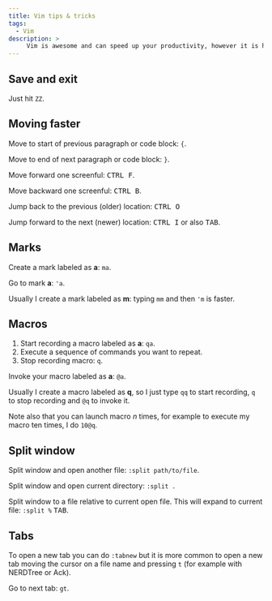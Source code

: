 ```yaml
---
title: Vim tips & tricks
tags:
  - Vim
description: >
     Vim is awesome and can speed up your productivity, however it is hard to learn. I will write here things it is worth to remember.
---
```


## Save and exit

Just hit `ZZ`.

## Moving faster

Move to start of previous paragraph or code block: `{`.

Move to end of next paragraph or code block: `}`.

Move forward one screenful: <kbd>CTRL F</kbd>.

Move backward one screenful: <kbd>CTRL B</kbd>.

Jump back to the previous (older) location: <kbd>CTRL O</kbd>

Jump forward to the next (newer) location: <kbd>CTRL I</kbd> or also <kbd>TAB</kbd>.

## Marks

Create a mark labeled as **a**: `ma`.

Go to mark **a**: `'a`.

Usually I create a mark labeled as **m**: typing `mm` and then `'m` is faster.

## Macros

1. Start recording a macro labeled as **a**: `qa`.
2. Execute a sequence of commands you want to repeat.
3. Stop recording macro: `q`.

Invoke your macro labeled as **a**: `@a`.

Usually I create a macro labeled as **q**, so I just type `qq` to start recording, `q` to stop recording and `@q` to invoke it.

Note also that you can launch macro *n* times, for example to execute my macro ten times, I do `10@q`.

## Split window

Split window and open another file: `:split path/to/file`.

Split window and open current directory: `:split .`

Split window to a file relative to current open file. This will expand to current file: `:split %` <kbd>TAB</kbd>.

## Tabs

To open a new tab you can do `:tabnew` but it is more common to open a new tab moving the cursor on a file name and pressing `t` (for example with NERDTree or Ack).

Go to next tab: `gt`.
